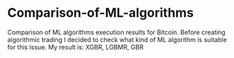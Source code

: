 # Comparison-of-ML-algorithms
Comparison of ML algorithms execution results for Bitcoin.
Before creating algorithmic trading I decided to check what kind of ML algorithm is suitable for this issue.
My result is: XGBR, LGBMR, GBR

